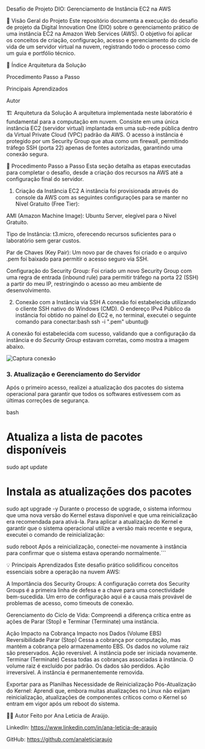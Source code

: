 Desafio de Projeto DIO: Gerenciamento de Instância EC2 na AWS

📝 Visão Geral do Projeto
Este repositório documenta a execução do desafio de projeto da Digital Innovation One (DIO) sobre o gerenciamento prático de uma instância EC2 na Amazon Web Services (AWS). O objetivo foi aplicar os conceitos de criação, configuração, acesso e gerenciamento do ciclo de vida de um servidor virtual na nuvem, registrando todo o processo como um guia e portfólio técnico.   

📖 Índice
Arquitetura da Solução

Procedimento Passo a Passo

Principais Aprendizados

Autor

🏗️ Arquitetura da Solução
A arquitetura implementada neste laboratório é fundamental para a computação em nuvem. Consiste em uma única instância EC2 (servidor virtual) implantada em uma sub-rede pública dentro da Virtual Private Cloud (VPC) padrão da AWS. O acesso à instância é protegido por um Security Group que atua como um firewall, permitindo tráfego SSH (porta 22) apenas de fontes autorizadas, garantindo uma conexão segura.

🚀 Procedimento Passo a Passo
Esta seção detalha as etapas executadas para completar o desafio, desde a criação dos recursos na AWS até a configuração final do servidor.

1. Criação da Instância EC2
A instância foi provisionada através do console da AWS com as seguintes configurações para se manter no Nível Gratuito (Free Tier):

AMI (Amazon Machine Image): Ubuntu Server, elegível para o Nível Gratuito.

Tipo de Instância: t3.micro, oferecendo recursos suficientes para o laboratório sem gerar custos.   

Par de Chaves (Key Pair): Um novo par de chaves foi criado e o arquivo .pem foi baixado para permitir o acesso seguro via SSH.

Configuração do Security Group: Foi criado um novo Security Group com uma regra de entrada (inbound rule) para permitir tráfego na porta 22 (SSH) a partir do meu IP, restringindo o acesso ao meu ambiente de desenvolvimento.

2. Conexão com a Instância via SSH
A conexão foi estabelecida utilizando o cliente SSH nativo do Windows (CMD). O endereço IPv4 Público da instância foi obtido no painel do EC2 e, no terminal, executei o seguinte comando para conectar:bash
ssh -i ".pem" ubuntu@


A conexão foi estabelecida com sucesso, validando que a configuração da instância e do *Security Group* estavam corretas, como mostra a imagem abaixo.

![Captura conexão](https://github.com/user-attachments/assets/6e2c26c0-bcfb-4743-b7b9-01971c2bd66b)

### 3. Atualização e Gerenciamento do Servidor

Após o primeiro acesso, realizei a atualização dos pacotes do sistema operacional para garantir que todos os softwares estivessem com as últimas correções de segurança.

bash


# Atualiza a lista de pacotes disponíveis
sudo apt update

# Instala as atualizações dos pacotes
sudo apt upgrade -y
Durante o processo de upgrade, o sistema informou que uma nova versão do Kernel estava disponível e que uma reinicialização era recomendada para ativá-la. Para aplicar a atualização do Kernel e garantir que o sistema operacional utilize a versão mais recente e segura, executei o comando de reinicialização:

sudo reboot
Após a reinicialização, conectei-me novamente à instância para confirmar que o sistema estava operando normalmente.```


💡 Principais Aprendizados
Este desafio prático solidificou conceitos essenciais sobre a operação na nuvem AWS:

A Importância dos Security Groups: A configuração correta dos Security Groups é a primeira linha de defesa e a chave para uma conectividade bem-sucedida. Um erro de configuração aqui é a causa mais provável de problemas de acesso, como timeouts de conexão.   

Gerenciamento do Ciclo de Vida: Compreendi a diferença crítica entre as ações de Parar (Stop) e Terminar (Terminate) uma instância.   

Ação	Impacto na Cobrança	Impacto nos Dados (Volume EBS)	Reversibilidade
Parar (Stop)	Cessa a cobrança por computação, mas mantém a cobrança pelo armazenamento EBS.	Os dados no volume raiz são preservados.	Ação reversível. A instância pode ser iniciada novamente.
Terminar (Terminate)	Cessa todas as cobranças associadas à instância.	O volume raiz é excluído por padrão. Os dados são perdidos.	Ação irreversível. A instância é permanentemente removida.

Exportar para as Planilhas
Necessidade de Reinicialização Pós-Atualização do Kernel: Aprendi que, embora muitas atualizações no Linux não exijam reinicialização, atualizações de componentes críticos como o Kernel só entram em vigor após um reboot do sistema.

👨‍💻 Autor
Feito por Ana Leticia de Araújo.

LinkedIn: https://www.linkedin.com/in/ana-leticia-de-araujo

GitHub: https://github.com/analeticiaraujo

